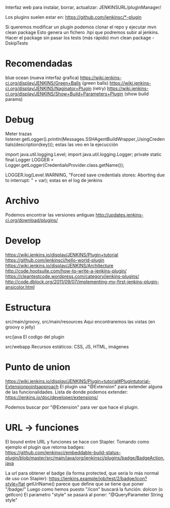 Interfaz web para instalar, borrar, actualizar:
JENKINSURL/pluginManager/



Los plugins suelen estar en:
https://github.com/jenkinsc/*-plugin


Si queremos modificar un plugin podemos clonar el repo y ejecutar
mvn clean package
Esto genera un fichero .hpi que podremos subir al jenkins.
Hacer el package sin pasar los tests (más rápido)
mvn clean package -DskipTests


# Recomendadas
blue ocean (nueva interfaz grafica)
https://wiki.jenkins-ci.org/display/JENKINS/Green+Balls (green balls)
https://wiki.jenkins-ci.org/display/JENKINS/Naginator+Plugin (retry)
https://wiki.jenkins-ci.org/display/JENKINS/Show+Build+Parameters+Plugin (show build params)


# Debug
Meter trazas
listener.getLogger().println(Messages.SSHAgentBuildWrapper_UsingCredentials(description(key)));
  estas las veo en la ejecucción

import java.util.logging.Level;
import java.util.logging.Logger;
private static final Logger LOGGER = Logger.getLogger(CredentialsProvider.class.getName());

LOGGER.log(Level.WARNING, "Forced save credentials stores: Aborting due to interrupt: " + var);
  estas en el log de jenkins




# Archivo
Podemos encontrar las versiones antiguas
http://updates.jenkins-ci.org/download/plugins/



# Develop
https://wiki.jenkins.io/display/JENKINS/Plugin+tutorial
https://github.com/jenkinsci/hello-world-plugin
https://wiki.jenkins.io/display/JENKINS/Architecture
http://code.hootsuite.com/how-to-write-a-jenkins-plugin/
https://cleantestcode.wordpress.com/category/jenkins-plugins/
http://code.dblock.org/2011/09/07/implementing-my-first-jenkins-plugin-ansicolor.html


# Estructura
src/main/groovy, src/main/resources
Aqui encontraremos las vistas (en groovy o jelly)

src/java
El codigo del plugin

src/webapp
Recursos estáticos: CSS, JS, HTML, imágenes


# Punto de union
https://wiki.jenkins.io/display/JENKINS/Plugin+tutorial#Plugintutorial-Extensionpointsapproach
El plugin usa "@Extension" para extender alguna de las funcionalidades.
Lista de donde podemos extender: https://jenkins.io/doc/developer/extensions/

Podemos buscar por "@Extension" para ver que hace el plugin.



# URL -> funciones
El bound entre URL y funciones se hace con Stapler.
Tomando como ejemplo el plugin que retorna badges:
https://github.com/jenkinsci/embeddable-build-status-plugin/blob/master/src/main/java/org/jenkinsci/plugins/badge/BadgeAction.java

La url para obtener el badge (la forma protected, que seria lo más normal de uso con Stapler):
https://jenkins.example/job/test/2/badge/icon?style=flat
getUrlName() parece que define que se tiene que poner "/badge/"
Luego como hemos puesto "/icon" buscará la función: doIcon (o getIcon)
El parametro "style" se pasará al poner: "@QueryParameter String style"

